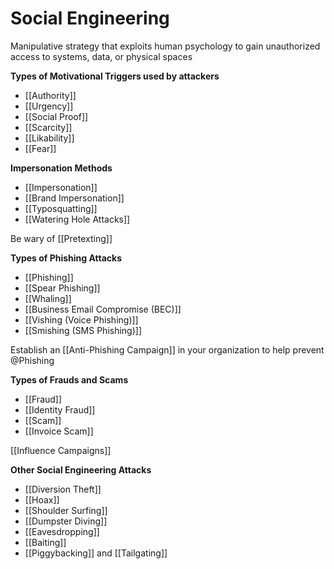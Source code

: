 # Social Engineering

Manipulative strategy that exploits human psychology to gain unauthorized access to systems, data, or physical spaces

**Types of Motivational Triggers used by attackers**
- [[Authority]]
- [[Urgency]]
- [[Social Proof]]
- [[Scarcity]]
- [[Likability]]
- [[Fear]]

**Impersonation Methods**

- [[Impersonation]]
- [[Brand Impersonation]]
- [[Typosquatting]]
- [[Watering Hole Attacks]]

Be wary of [[Pretexting]]

**Types of Phishing Attacks**

- [[Phishing]]
- [[Spear Phishing]]
- [[Whaling]]
- [[Business Email Compromise (BEC)]]
- [[Vishing (Voice Phishing)]]
- [[Smishing (SMS Phishing)]]

Establish an [[Anti-Phishing Campaign]] in your organization to help prevent @Phishing

**Types of Frauds and Scams**

- [[Fraud]]
- [[Identity Fraud]]
- [[Scam]]
- [[Invoice Scam]]

[[Influence Campaigns]]

**Other Social Engineering Attacks**

- [[Diversion Theft]]
- [[Hoax]]
- [[Shoulder Surfing]]
- [[Dumpster Diving]]
- [[Eavesdropping]]
- [[Baiting]]
- [[Piggybacking]] and [[Tailgating]]
